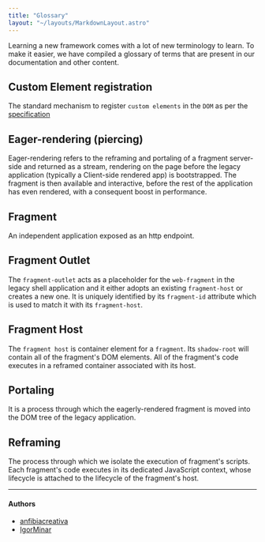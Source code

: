 ```yaml
---
title: "Glossary"
layout: "~/layouts/MarkdownLayout.astro"
---
```


Learning a new framework comes with a lot of new terminology to learn. To make it easier, we have compiled a glossary of terms that are present in our documentation and other content.

## Custom Element registration

The standard mechanism to register `custom elements` in the `DOM` as per the [specification](https://developer.mozilla.org/en-US/docs/Web/API/Web_components/Using_custom_elements)

## Eager-rendering (piercing)

Eager-rendering refers to the reframing and portaling of a fragment server-side and returned as a stream, rendering on the page before the legacy application (typically a Client-side rendered app) is bootstrapped. The fragment is then available and interactive, before the rest of the application has even rendered, with a consequent boost in performance.

## Fragment

An independent application exposed as an http endpoint.

## Fragment Outlet

The `fragment-outlet` acts as a placeholder for the `web-fragment` in the legacy shell application and it either adopts an existing `fragment-host` or creates a new one. It is uniquely identified by its `fragment-id` attribute which is used to match it with its `fragment-host`.

## Fragment Host

The `fragment host` is container element for a `fragment`. Its `shadow-root` will contain all of the fragment's DOM elements. All of the fragment's code executes in a reframed container associated with its host.

## Portaling

It is a process through which the eagerly-rendered fragment is moved into the DOM tree of the legacy application.

## Reframing

The process through which we isolate the execution of fragment's scripts. Each fragment's code executes in its dedicated JavaScript context, whose lifecycle is attached to the lifecycle of the fragment's host.

---

#### Authors

<ul class="authors">
    <li class="author"><a href="https://github.com/anfibiacreativa">anfibiacreativa</a></li>
    <li class="author"><a href="https://github.com/igorminar">IgorMinar</a></li>
</ul>
